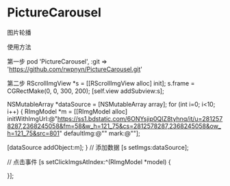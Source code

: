 # PictureCarousel
图片轮播

使用方法

第一步
pod 'PictureCarousel', :git => 'https://github.com/rwpnyn/PictureCarousel.git'

第二步
RScrollImgView *s = [[RScrollImgView alloc] init];
s.frame = CGRectMake(0, 0, 300, 200);
[self.view addSubview:s];

NSMutableArray *dataSource = [NSMutableArray array];
for (int i=0; i<10; i++) {
RImgModel *m = [[RImgModel alloc] initWithImgUrl:@"https://ss1.bdstatic.com/6ONYsjip0QIZ8tyhnq/it/u=2812578287,2368245058&fm=58&w_h=121_75&cs=2812578287,2368245058&ow_h=121_75&src=801" defaultImg:@"" mark:@""];

[dataSource addObject:m];
}
// 添加数据
[s setImgs:dataSource];

// 点击事件
[s setClickImgsAtIndex:^(RImgModel *model) {

}];
